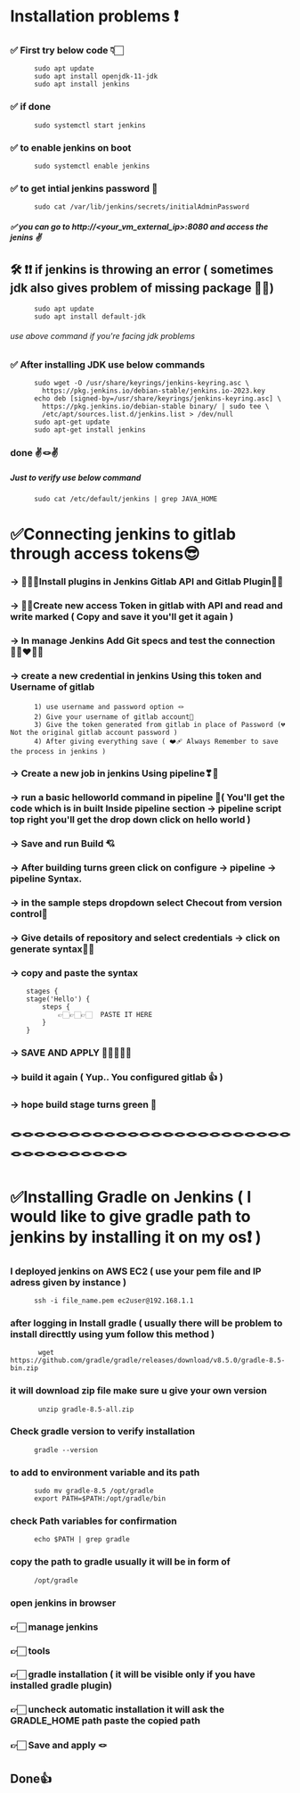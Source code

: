 # Installation problems ❗️
### ✅ First try below code 👇🏻
          sudo apt update
          sudo apt install openjdk-11-jdk
          sudo apt install jenkins
### ✅ if done 
          sudo systemctl start jenkins
### ✅ to enable jenkins on boot 
          sudo systemctl enable jenkins
### ✅ to get intial jenkins password 🔪
          sudo cat /var/lib/jenkins/secrets/initialAdminPassword
##### ✅ you can go to http://<your_vm_external_ip>:8080 and access the jenins ✌️

## 🛠️ ❗️❗️ if jenkins is throwing an error ( sometimes jdk also gives problem of missing package 💁🏻)
          sudo apt update
          sudo apt install default-jdk
###### use above command if you're facing jdk problems
### ✅ After installing JDK use below commands
          sudo wget -O /usr/share/keyrings/jenkins-keyring.asc \
            https://pkg.jenkins.io/debian-stable/jenkins.io-2023.key
          echo deb [signed-by=/usr/share/keyrings/jenkins-keyring.asc] \
            https://pkg.jenkins.io/debian-stable binary/ | sudo tee \
            /etc/apt/sources.list.d/jenkins.list > /dev/null
          sudo apt-get update
          sudo apt-get install jenkins
### done ✌️🪢✌️

##### Just to verify use below command
          sudo cat /etc/default/jenkins | grep JAVA_HOME

#
#
# ✅Connecting jenkins to gitlab through access tokens😎

### -> 🤦🏻‍♂️Install plugins in Jenkins Gitlab API and Gitlab Plugin🤞🏻
### -> 🤳🏻Create new access Token in gitlab with API and read and write marked ( Copy and save it you'll get it again )
### -> In manage Jenkins Add Git specs and test the connection 👩🏻‍❤️‍👨🏻
### -> create a new credential  in jenkins Using this token and Username of gitlab
          1) use username and password option 🪢
          2) Give your username of gitlab account🧥
          3) Give the token generated from gitlab in place of Password (💔 Not the original gitlab account password )
          4) After giving everything save ( ❤️‍🩹 Always Remember to save the process in jenkins )
### -> Create a new job in jenkins Using pipeline❣💞
### -> run a basic helloworld command in pipeline 💓( You'll get the code which is in built Inside pipeline section -> pipeline script top right you'll get the drop down click on hello world )
### -> Save and run Build 💘
### -> After building turns green click on configure -> pipeline -> pipeline Syntax.
### -> in the sample steps dropdown select Checout from version control🤭
### -> Give details of repository and select credentials -> click on generate syntax👶🏻
### -> copy and paste the syntax
        stages {
        stage('Hello') {
            steps {
                👉🏻👉🏻👉🏻  PASTE IT HERE
            }
        }
### -> SAVE AND APPLY 🤵🏻👰🏻‍♀️
### -> build it again ( Yup.. You configured gitlab 👍 )
### -> hope build stage turns green 💚

## 🪢🪢🪢🪢🪢🪢🪢🪢🪢🪢🪢🪢🪢🪢🪢🪢🪢🪢🪢🪢🪢🪢🪢🪢🪢🪢🪢🪢🪢🪢🪢🪢🪢🪢

# ✅Installing Gradle on Jenkins ( I would like to give gradle path to jenkins by installing it on my os❗️ )
### I deployed jenkins on AWS EC2 ( use your pem file and IP adress given by instance )
          ssh -i file_name.pem ec2user@192.168.1.1
### after logging in Install gradle ( usually there will be problem to install directtly using yum follow this method )
           wget https://github.com/gradle/gradle/releases/download/v8.5.0/gradle-8.5-bin.zip
### it will download zip file make sure u give your own version
           unzip gradle-8.5-all.zip
### Check gradle version to verify installation
          gradle --version 
### to add to environment variable and its path
          sudo mv gradle-8.5 /opt/gradle
          export PATH=$PATH:/opt/gradle/bin
### check Path variables for confirmation 
          echo $PATH | grep gradle
### copy the path to gradle usually it will be in form of 
          /opt/gradle
###  open jenkins in browser 
### 👉🏻 manage jenkins
### 👉🏻 tools
### 👉🏻 gradle installation ( it will be visible only if you have installed gradle plugin)
### 👉🏻 uncheck automatic installation it will ask the GRADLE_HOME path paste the copied path
### 👉🏻 Save and apply  🪢
## Done👍    
